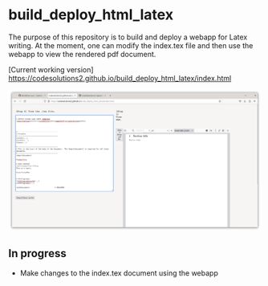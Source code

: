 # build_deploy_html_latex

The purpose of this repository is to build and deploy a webapp for Latex writing. At the moment, one can modify the index.tex file and then use the webapp to view the rendered pdf document. 

[Current working version] https://codesolutions2.github.io/build_deploy_html_latex/index.html

![alt_text](latex_deployment.png)


## In progress
- Make changes to the index.tex document using the webapp
